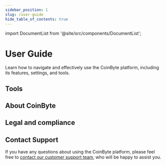 ```yaml
---
sidebar_position: 1
slug: /user-guide
hide_table_of_contents: true
---
```


import DocumentList from '@site/src/components/DocumentList';

# User Guide

Learn how to navigate and effectively use the CoinByte platform, including its features, settings, and tools.



## Tools

<DocumentList category="user-guide/tools" />

## About CoinByte

<DocumentList category="user-guide/about-coinbyte" />

## Legal and compliance

<DocumentList category="user-guide/legal" />



## Contact Support

If you have any questions about using the CoinByte platform, please feel free to [contact our customer support team](mailto:support@coinbyte.com.au), who will be happy to assist you. 
